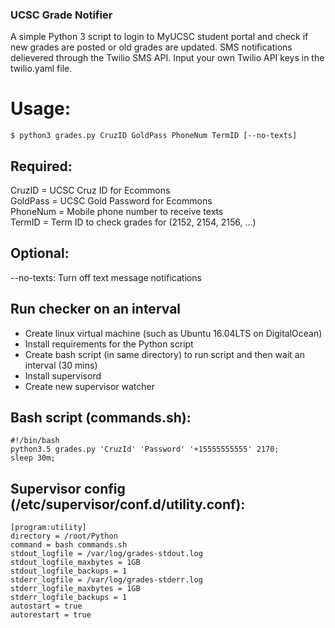 ### UCSC Grade Notifier
A simple Python 3 script to login to MyUCSC student portal and check if new grades are posted or old grades are updated. SMS notifications delievered through the Twilio SMS API. Input your own Twilio API keys in the twilio.yaml file. 

# Usage:
```$ python3 grades.py CruzID GoldPass PhoneNum TermID [--no-texts]```

## Required:
CruzID    = UCSC Cruz ID for Ecommons <br/>
GoldPass  = UCSC Gold Password for Ecommons <br/>
PhoneNum  = Mobile phone number to receive texts <br/>
TermID    = Term ID to check grades for (2152, 2154, 2156, ...) <br/>

## Optional: 
--no-texts: Turn off text message notifications 

## Run checker on an interval
- Create linux virtual machine (such as Ubuntu 16.04LTS on DigitalOcean)
- Install requirements for the Python script
- Create bash script (in same directory) to run script and then wait an interval (30 mins)
- Install supervisord
- Create new supervisor watcher

## Bash script (commands.sh):
```
#!/bin/bash
python3.5 grades.py 'CruzId' 'Password' '+15555555555' 2170;
sleep 30m;
```

## Supervisor config (/etc/supervisor/conf.d/utility.conf):
```
[program:utility]
directory = /root/Python
command = bash commands.sh
stdout_logfile = /var/log/grades-stdout.log
stdout_logfile_maxbytes = 1GB
stdout_logfile_backups = 1
stderr_logfile = /var/log/grades-stderr.log
stderr_logfile_maxbytes = 1GB
stderr_logfile_backups = 1
autostart = true
autorestart = true
```
